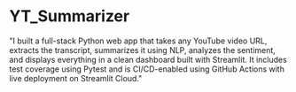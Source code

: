 # YT_Summarizer
"I built a full-stack Python web app that takes any YouTube video URL, extracts the transcript, summarizes it using NLP, analyzes the sentiment, and displays everything in a clean dashboard built with Streamlit. It includes test coverage using Pytest and is CI/CD-enabled using GitHub Actions with live deployment on Streamlit Cloud."
